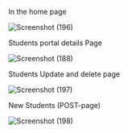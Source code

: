 In the home page

![Screenshot (196)](https://user-images.githubusercontent.com/98687741/228036741-ec951195-cb35-4ed1-a547-627cb4afe657.png)


Students portal details Page

![Screenshot (188)](https://user-images.githubusercontent.com/98687741/228028403-75c94a4a-f783-41a9-b9c2-d54958e52713.png)


Students Update and delete page

![Screenshot (197)](https://user-images.githubusercontent.com/98687741/228036797-86a8fbfa-e7be-41a6-9e0e-19d3a73c236f.png)


New Students (POST-page)

![Screenshot (198)](https://user-images.githubusercontent.com/98687741/228036844-248848f3-3f4f-489d-96dd-55c7768a1652.png)




